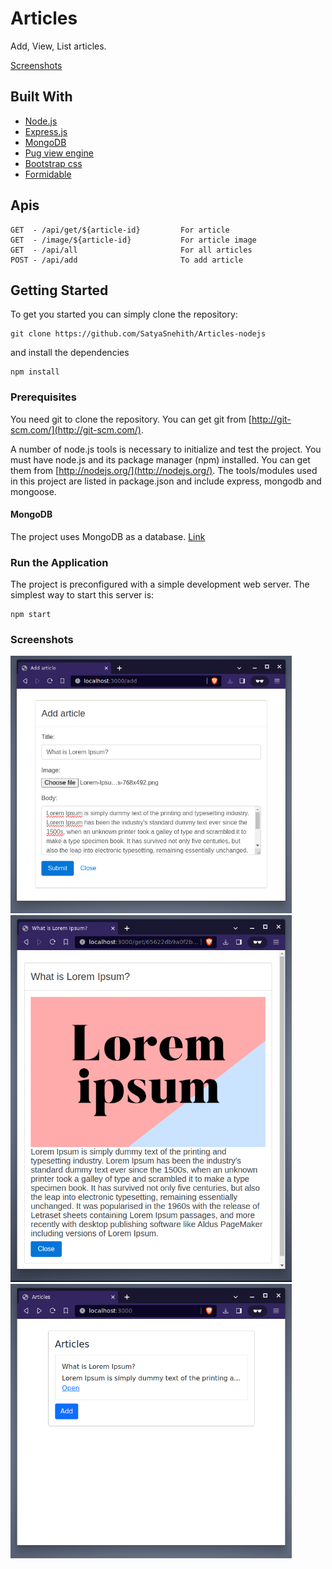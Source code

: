 # Articles

Add, View, List articles.

[Screenshots](#screenshots)

## Built With
- [Node.js](https://nodejs.org/en/)
- [Express.js](https://expressjs.com/)
- [MongoDB](https://www.mongodb.com/)
- [Pug view engine](https://pugjs.org/)
- [Bootstrap css](https://getbootstrap.com/docs/3.4/css/)
- [Formidable](https://www.npmjs.com/package/formidable)

## Apis
```
GET  - /api/get/${article-id}         For article
GET  - /image/${article-id}           For article image
GET  - /api/all                       For all articles
POST - /api/add                       To add article
```
## Getting Started
To get you started you can simply clone the repository:

```
git clone https://github.com/SatyaSnehith/Articles-nodejs
```
and install the dependencies
```
npm install
```

### Prerequisites
You need git to clone the repository. You can get git from
[http://git-scm.com/](http://git-scm.com/).

A number of node.js tools is necessary to initialize and test the project. You must have node.js and its package manager (npm) installed. You can get them from  [http://nodejs.org/](http://nodejs.org/). The tools/modules used in this project are listed in package.json and include express, mongodb and mongoose.

#### MongoDB
The project uses MongoDB as a database. [Link](https://www.mongodb.com/docs/manual/administration/install-community/)

### Run the Application

The project is preconfigured with a simple development web server. The simplest way to start this server is:

    npm start

### Screenshots

<img src="images/add-data.png" alt="add article" width="450"/>
<img src="images/article.png" alt="view article" width="450"/>
<img src="images/list.png" alt="list article" width="450"/>